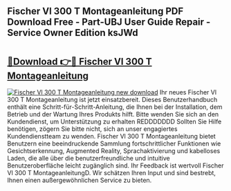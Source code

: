 ## Fischer Vl 300 T Montageanleitung PDF Download Free - Part-UBJ User Guide Repair - Service Owner Edition ksJWd

# <h2><a href="http://df71qtu.blite.top/?on=Fischer+Vl+300+T+Montageanleitung">🔗Download 👉🔴 Fischer Vl 300 T Montageanleitung</a></h2>

[![Fischer Vl 300 T Montageanleitung new download](https://i.imgur.com/lujVjoI.png)](http://df71qtu.blite.top/?on=Fischer+Vl+300+T+Montageanleitung)
Ihr neues Fischer Vl 300 T Montageanleitung ist jetzt einsatzbereit. Dieses Benutzerhandbuch enthält eine Schritt-für-Schritt-Anleitung, die Ihnen bei der Installation, dem Betrieb und der Wartung Ihres Produkts hilft. Bitte wenden Sie sich an den Kundendienst, um Unterstützung zu erhalten REDDDDDDD Sollten Sie Hilfe benötigen, zögern Sie bitte nicht, sich an unser engagiertes Kundendienstteam zu wenden. Fischer Vl 300 T Montageanleitung bietet Benutzern eine beeindruckende Sammlung fortschrittlicher Funktionen wie Gesichtserkennung, Augmented Reality, Sprachaktivierung und kabelloses Laden, die alle über die benutzerfreundliche und intuitive Benutzeroberfläche leicht zugänglich sind. Ihr Feedback ist wertvoll Fischer Vl 300 T MontageanleitungD. Wir schätzen Ihren Input und sind bestrebt, Ihnen einen außergewöhnlichen Service zu bieten.
